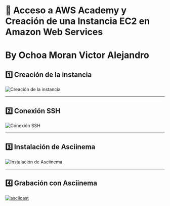 # 📌 Acceso a AWS Academy y Creación de una Instancia EC2 en Amazon Web Services
# By Ochoa Moran Victor Alejandro
## 1️⃣ Creación de la instancia
![Creación de la instancia](https://github.com/user-attachments/assets/0dabd434-065e-42c3-85a7-18f1a85ee993)

---

## 2️⃣ Conexión SSH
![Conexión SSH](https://github.com/user-attachments/assets/2e0450fd-a496-492e-80e0-107224b2fb6d)

---

## 3️⃣ Instalación de Asciinema
![Instalación de Asciinema](https://github.com/user-attachments/assets/75f3b0ca-3d83-4567-81bf-8755621c40a2)

---

## 4️⃣ Grabación con Asciinema
[![asciicast](https://asciinema.org/a/416FWg4V9Z8RHrTxLOjKE8q3Q.svg)](https://asciinema.org/a/416FWg4V9Z8RHrTxLOjKE8q3Q)


